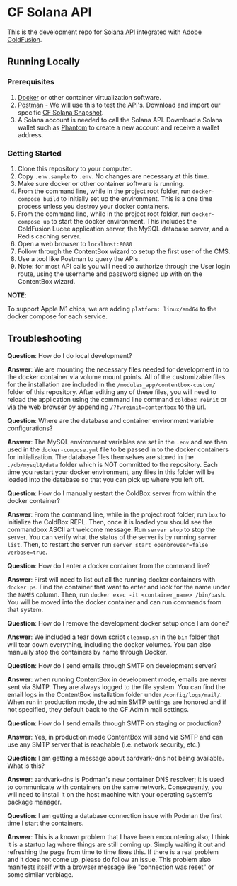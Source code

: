 # CF Solana API

This is the development repo for [Solana API](https://docs.solana.com/developing/clients/jsonrpc-api) integrated with [Adobe ColdFusion](https://coldfusion.adobe.com/).

## Running Locally

### Prerequisites

1. [Docker](https://www.docker.com/) or other container virtualization software.
2. [Postman](https://www.postman.com/) - We will use this to test the API's. Download and import our specific [CF Solana Snapshot](https://www.getpostman.com/collections/393462fe546943d1a8c0).
3. A Solana account is needed to call the Solana API. Download a Solana wallet such as [Phantom](https://phantom.app/download) to create a new account and receive a wallet address.

### Getting Started

1. Clone this repository to your computer.
2. Copy `.env.sample` to `.env`.  No changes are necessary at this time.
3. Make sure docker or other container software is running.
4. From the command line, while in the project root folder, run `docker-compose build` to initially set up the environment.  This is a one time process unless you destroy your docker containers.
5. From the command line, while in the project root folder, run `docker-compose up` to start the docker environment.  This includes the ColdFusion Lucee application server, the MySQL database server, and a Redis caching server.
6. Open a web browser to `localhost:8080`
7. Follow through the ContentBox wizard to setup the first user of the CMS.
8. Use a tool like Postman to query the APIs.
9. Note: for most API calls you will need to authorize through the User login route, using the username and password signed up with on the ContentBox wizard.

**NOTE**:

To support Apple M1 chips, we are adding `platform: linux/amd64` to the docker compose for each service.

## Troubleshooting

**Question**: How do I do local development?

**Answer**: We are mounting the necessary files needed for development in to the docker container via volume mount points.  All of the customizable files for the installation are included in the `/modules_app/contentbox-custom/` folder of this repository.  After editing any of these files, you will need to reload the application using the command line command `coldbox reinit` or via the web browser by appending `/?fwreinit=contentbox` to the url.

**Question**: Where are the database and container environment variable configurations?

**Answer**: The MySQL environment variables are set in the `.env` and are then used in the `docker-compose.yml` file to be passed in to the docker containers for initialization.  The database files themselves are stored in the `./db/mysql8/data` folder which is NOT committed to the repository.  Each time you restart your docker environment, any files in this folder will be loaded into the database so that you can pick up where you left off.

**Question**: How do I manually restart the ColdBox server from within the docker container?

**Answer**: From the command line, while in the project root folder, run `box` to initialize the ColdBox REPL. Then, once it is loaded you should see the commandbox ASCII art welcome message. Run `server stop` to stop the server. You can verify what the status of the server is by running `server list`. Then, to restart the server run `server start openbrowser=false verbose=true`.

**Question**: How do I enter a docker container from the command line?

**Answer**: First will need to list out all the running docker containers with `docker ps`. Find the container that want to enter and look for the name under the `NAMES` column. Then, run `docker exec -it <container_name> /bin/bash`. You will be moved into the docker container and can run commands from that system.

**Question**: How do I remove the development docker setup once I am done?

**Answer**: We included a tear down script `cleanup.sh` in the `bin` folder that will tear down everything, including the docker volumes. You can also manually stop the containers by name through Docker.

**Question**: How do I send emails through SMTP on development server?

**Answer**: when running ContentBox in development mode, emails are never sent via SMTP.  They are always logged to the file system. You can find the email logs in the ContentBox installation folder under `/config/logs/mail/`. When run in production mode, the admin SMTP settings are honored and if not specified, they default back to the CF Admin mail settings.

**Question**: How do I send emails through SMTP on staging or production?

**Answer**: Yes, in production mode ContentBox will send via SMTP and can use any SMTP server that is reachable (i.e. network security, etc.)

**Question**: I am getting a message about aardvark-dns not being available. What is this?

**Answer**: aardvark-dns is Podman's new container DNS resolver; it is used to communicate with containers on the same network. Consequently, you will need to install it on the host machine with your operating system's package manager.

**Question**: I am getting a database connection issue with Podman the first time I start the containers.

**Answer**: This is a known problem that I have been encountering also; I think it is a startup lag where things are still coming up. Simply waiting it out and refreshing the page from time to time fixes this. If there is a real problem and it does not come up, please do follow an issue. This problem also manifests itself with a browser message like "connection was reset" or some similar verbiage.
